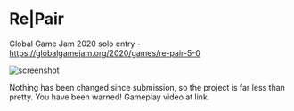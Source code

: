 # Re|Pair
Global Game Jam 2020 solo entry - https://globalgamejam.org/2020/games/re-pair-5-0

![screenshot](https://ggj.s3.amazonaws.com/styles/game_sidebar__wide/featured_image/2020/02/285651/repair0.png)

Nothing has been changed since submission, so the project is far less than pretty. You have been warned! Gameplay video at link.
